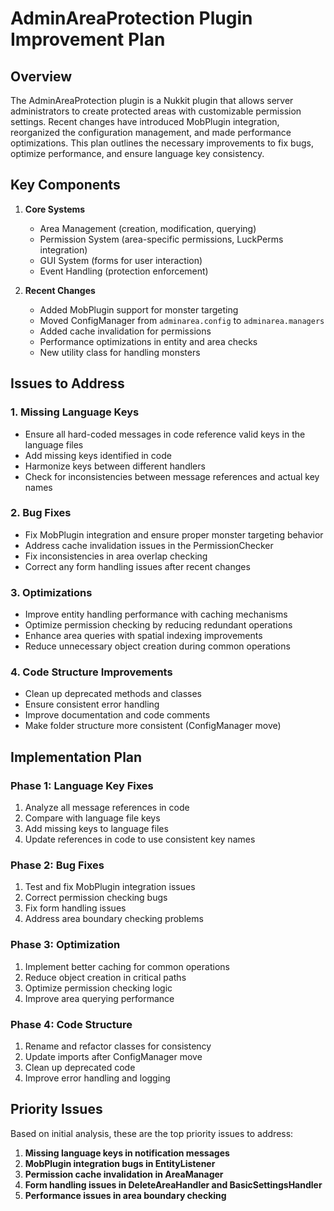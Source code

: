 # AdminAreaProtection Plugin Improvement Plan

## Overview

The AdminAreaProtection plugin is a Nukkit plugin that allows server administrators to create protected areas with customizable permission settings. Recent changes have introduced MobPlugin integration, reorganized the configuration management, and made performance optimizations. This plan outlines the necessary improvements to fix bugs, optimize performance, and ensure language key consistency.

## Key Components

1. **Core Systems**
   - Area Management (creation, modification, querying)
   - Permission System (area-specific permissions, LuckPerms integration)
   - GUI System (forms for user interaction)
   - Event Handling (protection enforcement)

2. **Recent Changes**
   - Added MobPlugin support for monster targeting
   - Moved ConfigManager from `adminarea.config` to `adminarea.managers`
   - Added cache invalidation for permissions
   - Performance optimizations in entity and area checks
   - New utility class for handling monsters

## Issues to Address

### 1. Missing Language Keys
- Ensure all hard-coded messages in code reference valid keys in the language files
- Add missing keys identified in code
- Harmonize keys between different handlers
- Check for inconsistencies between message references and actual key names

### 2. Bug Fixes
- Fix MobPlugin integration and ensure proper monster targeting behavior
- Address cache invalidation issues in the PermissionChecker
- Fix inconsistencies in area overlap checking
- Correct any form handling issues after recent changes

### 3. Optimizations
- Improve entity handling performance with caching mechanisms
- Optimize permission checking by reducing redundant operations
- Enhance area queries with spatial indexing improvements
- Reduce unnecessary object creation during common operations

### 4. Code Structure Improvements
- Clean up deprecated methods and classes
- Ensure consistent error handling
- Improve documentation and code comments
- Make folder structure more consistent (ConfigManager move)

## Implementation Plan

### Phase 1: Language Key Fixes
1. Analyze all message references in code
2. Compare with language file keys
3. Add missing keys to language files
4. Update references in code to use consistent key names

### Phase 2: Bug Fixes
1. Test and fix MobPlugin integration issues
2. Correct permission checking bugs
3. Fix form handling issues
4. Address area boundary checking problems

### Phase 3: Optimization
1. Implement better caching for common operations
2. Reduce object creation in critical paths
3. Optimize permission checking logic
4. Improve area querying performance

### Phase 4: Code Structure
1. Rename and refactor classes for consistency
2. Update imports after ConfigManager move
3. Clean up deprecated code
4. Improve error handling and logging

## Priority Issues

Based on initial analysis, these are the top priority issues to address:

1. **Missing language keys in notification messages**
2. **MobPlugin integration bugs in EntityListener**
3. **Permission cache invalidation in AreaManager**
4. **Form handling issues in DeleteAreaHandler and BasicSettingsHandler**
5. **Performance issues in area boundary checking**